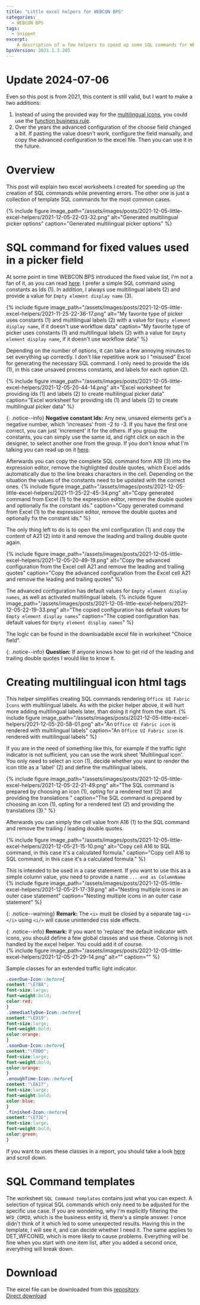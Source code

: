 ```yaml
---
title: "Little excel helpers for WEBCON BPS"
categories:
  - WEBCON BPS  
tags:
  - Snippet
excerpt:
    A description of a few helpers to speed up some SQL commands for WEBCON BPS.
bpsVersion: 2021.1.3.205
---
```


# Update 2024-07-06
Even so this post is from 2021, this content is still valid, but I want to make a two additions:

1. Instead of using the provided way for the [multilingual icons](#creating-multilingual-icon-html-tags), you could use the [function business rule](/posts/2024/translations#business-rule-function-text).
2. Over the years the advanced configuration of the choose field changed a bit. If pasting the value doesn't work, configure the field manually, and copy the advanced configuration to the excel file. Then you can use it in the future. 


# Overview  
This post will explain two excel worksheets I created for speeding up the creation of SQL commands while preventing errors.
The other one is just a collection of template SQL commands for the most common cases.

{% include figure image_path="/assets/images/posts/2021-12-05-little-excel-helpers/2021-12-05-22-03-32.png" alt="Generated multilingual picker options" caption="Generated multilingual picker options" %}


# SQL command for fixed values used in a picker field
At some point in time WEBCON BPS introduced the fixed value list, I'm not a fan of it, as you can read [here](https://daniels-notes.de/posts/2021/series-expert-guide-part-6#decision-fields). I prefer a simple SQL command using constants as Ids (1). In addition, I always use multilingual labels (2) and provide a value for `Empty element display name` (3).

{% include figure image_path="/assets/images/posts/2021-12-05-little-excel-helpers/2021-11-25-22-36-17.png" alt="My favorite type of picker uses constants (1) and multilingual labels (2) with a value for `Empty element display name`, if it doesn't use workflow data" caption="My favorite type of picker uses constants (1) and multilingual labels (2) with a value for `Empty element display name`, if it doesn't use workflow data" %}

Depending on the number of options, it can take a few annoying minutes to set everything up correctly. I don't like repetitive work so I "misused" Excel for generating the necessary SQL command. I only need to provide the ids (1), in this case unsaved process constants, and labels for each option (2). 

{% include figure image_path="/assets/images/posts/2021-12-05-little-excel-helpers/2021-12-05-20-44-14.png" alt="Excel worksheet for providing ids (1) and labels (2) to create multilingual picker data" caption="Excel worksheet for providing ids (1) and labels (2) to create multilingual picker data" %}

{: .notice--info}
**Negative constant Ids:** Any new, unsaved elements get's a negative number, which 'increases' from -2 to -3. If you have the first one correct, you can just 'increment' it for the others. If you group the constants, you can simply use the same id, and right click on each in the designer, to select another one from the group. If you don't know what I'm talking you can read up on it [here](https://daniels-notes.de/posts/2021/series-expert-guide-part-5#getting-translations-via-business-rules).


Afterwards you can copy the complete SQL command form A19 (3) into the expression editor, remove the highlighted double quotes, which Excel adds automatically due to the line breaks characters in the cell. Depending on the situation the values of the constants need to be updated with the correct ones.
{% include figure image_path="/assets/images/posts/2021-12-05-little-excel-helpers/2021-11-25-22-45-34.png" alt="Copy generated command from Excel (1) to the expression editor, remove the double quotes and optionally fix the constant ids." caption="Copy generated command from Excel (1) to the expression editor, remove the double quotes and optionally fix the constant ids." %}

The only thing left to do is to open the xml configuration (1) and copy the content of A21 (2) into it and remove the leading and trailing double quote again. 

{% include figure image_path="/assets/images/posts/2021-12-05-little-excel-helpers/2021-12-05-20-49-19.png" alt="Copy the advanced configuration from the Excel cell A21 and remove the leading and trailing quotes" caption="Copy the advanced configuration from the Excel cell A21 and remove the leading and trailing quotes" %}

The advanced configuration has default values for `Empty element display names`, as well as activated multilingual labels.
{% include figure image_path="/assets/images/posts/2021-12-05-little-excel-helpers/2021-12-05-22-19-33.png" alt="The copied configuration has default values for `Empty element display names`" caption="The copied configuration has default values for `Empty element display names`" %}

The logic can be found in the downloadable excel file in worksheet "Choice field".

{: .notice--info}
**Question:** If anyone knows how to get rid of the leading and trailing double quotes I would like to know it. 

# Creating multilingual icon html tags
This helper simplifies creating SQL commands rendering `Office UI Fabric Icons` with multilingual labels. As with the picker helper above, it will hurt more adding multilingual labels later, than doing it right from the start.
{% include figure image_path="/assets/images/posts/2021-12-05-little-excel-helpers/2021-12-05-20-58-01.png" alt="An `Office UI Fabric icon` is rendered with multilingual labels" caption="An `Office UI Fabric icon` is rendered with multilingual labels" %}

If you are in the need of something like this, for example if the traffic light indicator is not sufficient, you can use the work sheet 'Multilingual icon'. You only need to select an icon (1), decide whether you want to render the icon title as a 'label' (2) and define the multilingual labels.

{% include figure image_path="/assets/images/posts/2021-12-05-little-excel-helpers/2021-12-05-22-21-49.png" alt="The SQL command is prepared by choosing an icon (1), opting for a rendered text (2) and providing the translations " caption="The SQL command is prepared by choosing an icon (1), opting for a rendered text (2) and providing the translations (3)." %}

Afterwards you can simply the cell value from A16 (1) to the SQL command and remove the trailing / leading double quotes.

{% include figure image_path="/assets/images/posts/2021-12-05-little-excel-helpers/2021-12-05-21-15-10.png" alt="Copy cell A16 to SQL command, in this case it's a calculated formula." caption="Copy cell A16 to SQL command, in this case it's a calculated formula." %}

This is intended to be used in a case statement. If you want to use this as a simple column value, you need to provide a name `... end as ColumnName`
{% include figure image_path="/assets/images/posts/2021-12-05-little-excel-helpers/2021-12-05-21-17-39.png" alt="Nesting multiple icons in an outer case statement" caption="Nesting multiple icons in an outer case statement" %}

{: .notice--warning}
**Remark:** The `<i>` must be closed by a separate tag `<i></i>` using `<i/>` will cause unintended css side effects.

{: .notice--info}
**Remark:** If you want to 'replace'  the default indicator with icons, you should define a few global classes and use these. Coloring is not handled by the excel helper. You could add it of course.\
{% include figure image_path="/assets/images/posts/2021-12-05-little-excel-helpers/2021-12-05-21-29-14.png" alt="" caption="" %}

Sample classes for an extended traffic light indicator.
```css
.overDue-Icon::before{
content:"\E7BA";
font-size:large;
font-weight:bold;
color:red;
}
.immediatlyDue-Icon::before{
content:"\E919";
font-size:large;
font-weight:bold;
color:orange;
}
.soonDue-Icon::before{
content:"\F0D0";
font-size:large;
font-weight:bold;
color:orange;
}
.enoughTime-Icon::before{
content:"\EA17";
font-size:large;
font-weight:bold;
color:blue;
}
.finished-Icon::before{
content:"\E73E";
font-size:large;
font-weight:bold;
color:green;
}
```

If you want to uses these classes in a report, you should take a look [here](https://community.webcon.com/forum/thread/45?messageid=45) and scroll down.

# SQL Command templates
The worksheet `SQL Command templates` contains just what you can expect. A selection of typical SQL commands which only need to be adjusted for the specific use case. If you are wondering, why I'm explicitly filtering the `WFD_COMID`, which is the business entity id, there's a simple answer. I once didn't think of it which led to some unexpected results. Having this in the template, I will see it, and can decide whether I need it. The same applies to DET_WFCONID, which is more likely to cause problems. Everything will be fine when you start with one item list, after you added a second once, everything will break down.


# Download
The excel file can be downloaded from this [repository](https://github.com/Daniel-Krueger/webcon_helpers/tree/main/excel_helpers).\
[Direct download](https://github.com/Daniel-Krueger/webcon_helpers/raw/main/excel_helpers/WEBCON%20BPS%20Helpers.xlsx)

